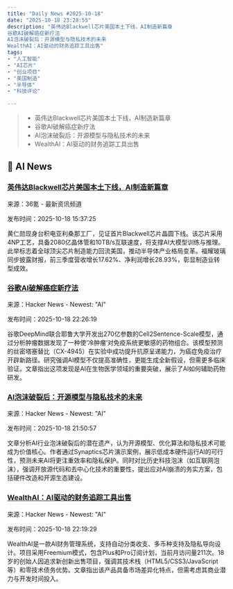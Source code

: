```yaml
---
title: "Daily News #2025-10-18"
date: "2025-10-18 23:28:55"
description: "英伟达Blackwell芯片美国本土下线，AI制造新篇章
谷歌AI破解癌症新疗法
AI泡沫破裂后：开源模型与隐私技术的未来
WealthAI：AI驱动的财务追踪工具出售"
tags: 
- "人工智能"
- "AI芯片"
- "创业项目"
- "美国制造"
- "半导体"
- "科技评论"

---
```


> - 英伟达Blackwell芯片美国本土下线，AI制造新篇章
> - 谷歌AI破解癌症新疗法
> - AI泡沫破裂后：开源模型与隐私技术的未来
> - WealthAI：AI驱动的财务追踪工具出售

## 🤖 AI News

### [英伟达Blackwell芯片美国本土下线，AI制造新篇章](https://www.36kr.com/p/3514379783166084)

来源：36氪 - 最新资讯频道

发布时间：2025-10-18 15:37:25

黄仁勋现身台积电亚利桑那工厂，见证首片Blackwell芯片晶圆下线。该芯片采用4NP工艺，具备2080亿晶体管和10TB/s互联速度，将支撑AI大模型训练与推理。此举标志着全球顶尖芯片制造能力回流美国，推动半导体产业格局变革。福耀玻璃同步披露财报，前三季度营收增长17.62%、净利润增长28.93%，彰显制造业转型成效。

### [谷歌AI破解癌症新疗法](https://decrypt.co/344454/google-ai-cracks-new-cancer-code)

来源：Hacker News - Newest: "AI"

发布时间：2025-10-18 22:26:19

谷歌DeepMind联合耶鲁大学开发出270亿参数的Cell2Sentence-Scale模型，通过分析肿瘤数据发现了一种使‘冷肿瘤’对免疫系统更敏感的药物组合。该模型预测的丝密塔塞替比（CX-4945）在实验中成功提升抗原呈递能力，为癌症免疫治疗开辟新路径。研究强调AI模型不仅提高准确性，更能生成全新假设，但需更多临床验证。文章指出这项发现是AI在生物医学领域的重要突破，展示了AI如何辅助药物研发。

### [AI泡沫破裂后：开源模型与隐私技术的未来](https://pluralistic.net/2025/10/16/post-ai-ai/#productive-residue)

来源：Hacker News - Newest: "AI"

发布时间：2025-10-18 21:50:57

文章分析AI行业泡沫破裂后的潜在遗产，认为开源模型、优化算法和隐私技术可能成为价值核心。作者通过Synaptics芯片演示案例，展示低成本硬件运行AI的可行性，预测未来AI将更注重效率和隐私保护。同时对比历史科技泡沫（如互联网泡沫），强调开放源代码和去中心化技术的重要性，提出应对AI崩溃的务实方案，包括硬件改造和开源生态建设。

### [WealthAI：AI驱动的财务追踪工具出售](https://www.seangoedecke.com/ai-and-informal-science/)

来源：Hacker News - Newest: "AI"

发布时间：2025-10-18 22:19:29

WealthAI是一款AI财务管理系统，支持自动分类收支、多币种支持及隐私导向设计。项目采用Freemium模式，包含Plus和Pro订阅计划，当前月访问量211次。18岁的创始人因追求新创新出售项目，强调其技术栈（HTML5/CSS3/JavaScript等）和零技术债务优势。文章指出该产品具备市场差异化特点，但需考虑其商业潜力与开发时间投入。
